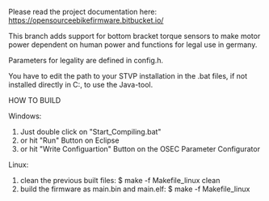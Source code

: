 Please read the project documentation here: https://opensourceebikefirmware.bitbucket.io/

This branch adds support for bottom bracket torque sensors to make motor power dependent on human power and functions for legal use in germany.

Parameters for legality are defined in config.h.

You have to edit the path to your STVP installation in the .bat files, if not installed directly in C:\, to use the Java-tool.

HOW TO BUILD

Windows: 

1. Just double click on "Start_Compiling.bat" 
2. or hit "Run" Button on Eclipse 
3. or hit "Write Configuartion" Button on the OSEC Parameter Configurator

Linux:
1. clean the previous built files: $ make -f Makefile_linux clean
2. build the firmware as main.bin and main.elf: $ make -f Makefile_linux
